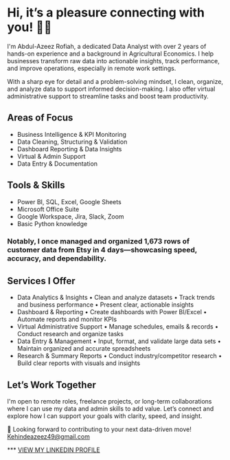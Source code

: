 # Hi, it’s a pleasure connecting with you! 👋🏽

I'm Abdul-Azeez Rofiah, a dedicated Data Analyst with over 2 years of hands-on experience and a background in Agricultural Economics. I help businesses transform raw data into actionable insights, track performance, and improve operations, especially in remote work settings.

With a sharp eye for detail and a problem-solving mindset, I clean, organize, and analyze data to support informed decision-making. I also offer virtual administrative support to streamline tasks and boost team productivity.

## Areas of Focus
- Business Intelligence & KPI Monitoring 
- Data Cleaning, Structuring & Validation 
- Dashboard Reporting & Data Insights 
- Virtual & Admin Support 
- Data Entry & Documentation

## Tools & Skills 
- Power BI, SQL, Excel, Google Sheets
- Microsoft Office Suite 
- Google Workspace, Jira, Slack, Zoom 
- Basic Python knowledge

### Notably, I once managed and organized 1,673 rows of customer data from Etsy in 4 days—showcasing speed, accuracy, and dependability.

## Services I Offer
- Data Analytics & Insights • Clean and analyze datasets • Track trends and business performance • Present clear, actionable insights
- Dashboard & Reporting • Create dashboards with Power BI/Excel • Automate reports and monitor KPIs
- Virtual Administrative Support • Manage schedules, emails & records • Conduct research and organize tasks
- Data Entry & Management • Input, format, and validate large data sets • Maintain organized and accurate spreadsheets
- Research & Summary Reports • Conduct industry/competitor research • Build clear reports with visuals and insights

## Let’s Work Together
I'm open to remote roles, freelance projects, or long-term collaborations where I can use my data and admin skills to add value. Let’s connect and explore how I can support your goals with clarity, speed, and insight.

📩 Looking forward to contributing to your next data-driven move! Kehindeazeez49@gmail.com

*** [VIEW MY LINKEDIN PROFILE](https://www.linkedin.com/in/rofiah-abdul-azeez/)
